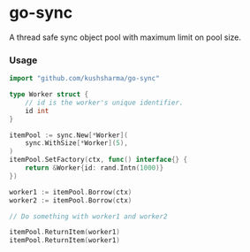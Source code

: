 # go-sync

A thread safe sync object pool with maximum limit on pool size.

### Usage

```go
import "github.com/kushsharma/go-sync"

type Worker struct {
    // id is the worker's unique identifier.
    id int
}

itemPool := sync.New[*Worker](
    sync.WithSize[*Worker](5),
)
itemPool.SetFactory(ctx, func() interface{} {
    return &Worker{id: rand.Intn(1000)}
})

worker1 := itemPool.Borrow(ctx)
worker2 := itemPool.Borrow(ctx)

// Do something with worker1 and worker2

itemPool.ReturnItem(worker1)
itemPool.ReturnItem(worker1)
```